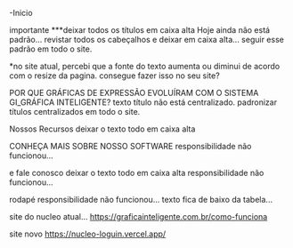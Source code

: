 -Inicio

importante
***deixar todos os títulos em caixa alta
Hoje ainda não está padrão...
revistar todos os cabeçalhos e deixar em caixa alta...
seguir esse padrão em todo o site.

*no site atual, percebi que a fonte do texto aumenta ou diminui de acordo com o resize da pagina.
consegue fazer isso no seu site?

POR QUE GRÁFICAS DE EXPRESSÃO EVOLUÍRAM COM O SISTEMA GI_GRÁFICA INTELIGENTE?
texto título não está centralizado. padronizar títulos centralizados em todo o site.

Nossos Recursos
deixar o texto todo em caixa alta

CONHEÇA MAIS SOBRE NOSSO SOFTWARE
responsibilidade não funcionou...

e fale conosco 
deixar o texto todo em caixa alta
responsibilidade não funcionou...

rodapé
responsibilidade não funcionou...
texto fica de baixo da tabela...

site do nucleo atual...
https://graficainteligente.com.br/como-funciona

site novo
https://nucleo-loguin.vercel.app/
